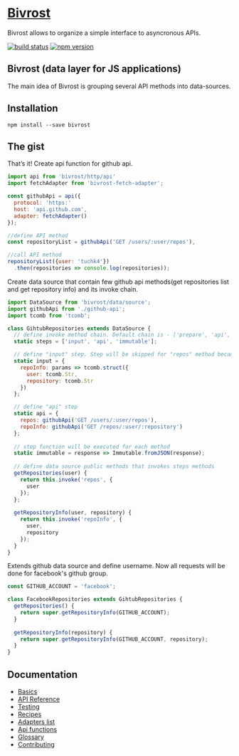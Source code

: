# [Bivrost](http://frankland.github.io/bivrost/)

Bivrost allows to organize a simple interface to asyncronous APIs.

[![build status](https://img.shields.io/travis/frankland/bivrost/master.svg?style=flat-square)](https://travis-ci.org/frankland/bivrost)
[![npm version](https://img.shields.io/npm/v/bivrost.svg?style=flat-square)](https://www.npmjs.com/package/bivrost)

## Bivrost (data layer for JS applications)

The main idea of Bivrost is grouping several API methods into data-sources.

## Installation

`npm install --save bivrost`
 
## The gist

That’s it! Create api function for github api.

```js
import api from 'bivrost/http/api'
import fetchAdapter from 'bivrost-fetch-adapter';

const githubApi = api({
  protocol: 'https:'
  host: 'api.github.com',
  adapter: fetchAdapter()
});

//define API method
const repositoryList = githubApi('GET /users/:user/repos'),

//call API method
repositoryList({user: 'tuchk4'})
  .then(repositories => console.log(repositories));
```

Create data source that contain few github api methods(get repositories list and get repository info) and its invoke chain.   

```js
import DataSource from 'bivrost/data/source';
import githubApi from './github-api';
import tcomb from 'tcomb';

class GihtubRepositories extends DataSource {
  // define invoke method chain. Default chain is - ['prepare', 'api', 'process']
  static steps = ['input', 'api', 'immutable'];

  // define "input" step. Step will be skipped for "repos" method because not defined
  static input = {
    repoInfo: params => tcomb.struct({
      user: tcomb.Str,
      repository: tcomb.Str
    })
  };

  // define "api" step
  static api = {
    repos: githubApi('GET /users/:user/repos'),
    repoInfo: githubApi('GET /repos/:user/:repository')
  };
  
  // step function will be executed for each method
  static immutable = response => Immutable.fromJSON(response);
  
  // define data source public methods that invokes steps methods
  getRepositories(user) {
    return this.invoke('repos', {
      user
    });
  };
  
  getRepositoryInfo(user, repository) {
    return this.invoke('repoInfo', {
      user,
      repository
    });
  }
}
```

Extends github data source and define username. Now all requests will be done for facebook's github group.

```js
const GITHUB_ACCOUNT = 'facebook';

class FacebookRepositories extends GihtubRepositories {
  getRepositories() {
    return super.getRepositoryInfo(GITHUB_ACCOUNT);
  }
  
  getRepositoryInfo(repository) {
    return super.getRepositoryInfo(GITHUB_ACCOUNT, repository);
  }
}
```

## Documentation

* [Basics](docs/basics/README.md)
* [API Reference](docs/api-reference/README.md)
* [Testing](docs/testing.md)
* [Recipes](docs/recipes/README.md)
* [Adapters list](docs/adapters-list/README.md)
* [Api functions](docs/api-functions-list/README.md)
* [Glossary](docs/glossary.md)
* [Contributing](docs/contributing.md)
